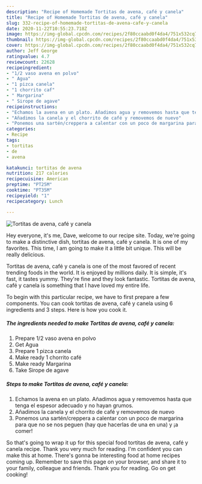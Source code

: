 ```yaml
---
description: "Recipe of Homemade Tortitas de avena, café y canela"
title: "Recipe of Homemade Tortitas de avena, café y canela"
slug: 332-recipe-of-homemade-tortitas-de-avena-cafe-y-canela
date: 2020-11-22T10:55:23.718Z
image: https://img-global.cpcdn.com/recipes/2f80ccaabd0f4da4/751x532cq70/tortitas-de-avena-cafe-y-canela-foto-principal.jpg
thumbnail: https://img-global.cpcdn.com/recipes/2f80ccaabd0f4da4/751x532cq70/tortitas-de-avena-cafe-y-canela-foto-principal.jpg
cover: https://img-global.cpcdn.com/recipes/2f80ccaabd0f4da4/751x532cq70/tortitas-de-avena-cafe-y-canela-foto-principal.jpg
author: Jeff George
ratingvalue: 4.7
reviewcount: 22628
recipeingredient:
- "1/2 vaso avena en polvo"
- " Agua"
- "1 pizca canela"
- "1 chorrito caf"
- " Margarina"
- " Sirope de agave"
recipeinstructions:
- "Echamos la avena en un plato. Añadimos agua y removemos hasta que tenga el espesor adecuado y no hayan grumos."
- "Añadimos la canela y el chorrito de café y removemos de nuevo"
- "Ponemos una sartén/creppera a calentar con un poco de margarina para que no se nos peguen (hay que hacerlas de una en una) y ¡a comer!"
categories:
- Recipe
tags:
- tortitas
- de
- avena

katakunci: tortitas de avena 
nutrition: 217 calories
recipecuisine: American
preptime: "PT25M"
cooktime: "PT35M"
recipeyield: "1"
recipecategory: Lunch

---
```



![Tortitas de avena, café y canela](https://img-global.cpcdn.com/recipes/2f80ccaabd0f4da4/751x532cq70/tortitas-de-avena-cafe-y-canela-foto-principal.jpg)

Hey everyone, it's me, Dave, welcome to our recipe site. Today, we're going to make a distinctive dish, tortitas de avena, café y canela. It is one of my favorites. This time, I am going to make it a little bit unique. This will be really delicious.



Tortitas de avena, café y canela is one of the most favored of recent trending foods in the world. It is enjoyed by millions daily. It is simple, it's fast, it tastes yummy. They're fine and they look fantastic. Tortitas de avena, café y canela is something that I have loved my entire life.


To begin with this particular recipe, we have to first prepare a few components. You can cook tortitas de avena, café y canela using 6 ingredients and 3 steps. Here is how you cook it.

<!--inarticleads1-->

##### The ingredients needed to make Tortitas de avena, café y canela:

1. Prepare 1/2 vaso avena en polvo
1. Get  Agua
1. Prepare 1 pizca canela
1. Make ready 1 chorrito café
1. Make ready  Margarina
1. Take  Sirope de agave




<!--inarticleads2-->

##### Steps to make Tortitas de avena, café y canela:

1. Echamos la avena en un plato. Añadimos agua y removemos hasta que tenga el espesor adecuado y no hayan grumos.
1. Añadimos la canela y el chorrito de café y removemos de nuevo
1. Ponemos una sartén/creppera a calentar con un poco de margarina para que no se nos peguen (hay que hacerlas de una en una) y ¡a comer!




So that's going to wrap it up for this special food tortitas de avena, café y canela recipe. Thank you very much for reading. I'm confident you can make this at home. There's gonna be interesting food at home recipes coming up. Remember to save this page on your browser, and share it to your family, colleague and friends. Thank you for reading. Go on get cooking!
